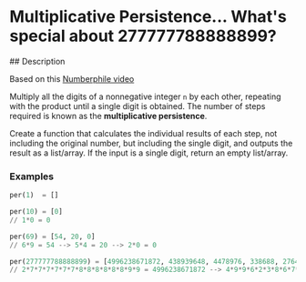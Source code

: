 # Multiplicative Persistence... What's special about 277777788888899?

## Description

Based on this [Numberphile video](https://www.youtube.com/watch?v=Wim9WJeDTHQ)

Multiply all the digits of a nonnegative integer `n` by each other, repeating with the product until a single digit is obtained. The number of steps required is known as the **multiplicative persistence**.

Create a function that calculates the individual results of each step, not including the original number, but including the single digit, and outputs the result as a list/array. If the input is a single digit, return an empty list/array.

### Examples

```python
per(1)  = []

per(10) = [0]
// 1*0 = 0

per(69) = [54, 20, 0]
// 6*9 = 54 --> 5*4 = 20 --> 2*0 = 0

per(277777788888899) = [4996238671872, 438939648, 4478976, 338688, 27648, 2688, 768, 336, 54, 20, 0]
// 2*7*7*7*7*7*7*8*8*8*8*8*8*9*9 = 4996238671872 --> 4*9*9*6*2*3*8*6*7*1*8*7*2 = 4478976 --> ...
```
